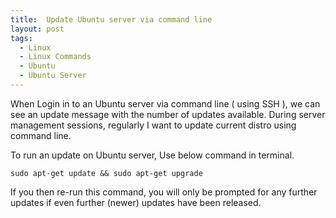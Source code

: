 ```yaml
---
title:  Update Ubuntu server via command line
layout: post
tags:
  - Linux
  - Linux Commands
  - Ubuntu
  - Ubuntu Server
---
```


When Login in to an Ubuntu server via command line ( using SSH ), we can see an update message with the number of updates available. During server management sessions, regularly I want to update current distro using command line.

To run an update on Ubuntu server, Use below command in terminal.

	sudo apt-get update && sudo apt-get upgrade

If you then re-run this command, you will only be prompted for any further updates if even further (newer) updates have been released.
